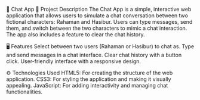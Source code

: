 💬 Chat App
📖 Project Description
The Chat App is a simple, interactive web application that allows users to simulate a chat conversation between two fictional characters: Rahaman and Hasibur. Users can type messages, send them, and switch between the two characters to mimic a chat interaction. The app also includes a feature to clear the chat history.

🖥️ Features
Select between two users (Rahaman or Hasibur) to chat as.
Type and send messages in a chat interface.
Clear chat history with a button click.
User-friendly interface with a responsive design.

⚙️ Technologies Used
HTML5: For creating the structure of the web application.
CSS3: For styling the application and making it visually appealing.
JavaScript: For adding interactivity and managing chat functionalities.

